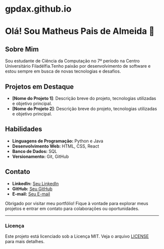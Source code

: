 # gpdax.github.io
# Olá! Sou Matheus Pais de Almeida 👋

## Sobre Mim

Sou estudante de Ciência da Computação no 7º período na Centro Universitário Filadélfia.Tenho paixão por desenvolvimento de software e estou sempre em busca de novas tecnologias e desafios.

## Projetos em Destaque

- **[Nome do Projeto 1]**: Descrição breve do projeto, tecnologias utilizadas e objetivo principal.
- **[Nome do Projeto 2]**: Descrição breve do projeto, tecnologias utilizadas e objetivo principal.

## Habilidades

- **Linguagens de Programação:** Python e Java
- **Desenvolvimento Web:** HTML, CSS, React
- **Banco de Dados:** SQL
- **Versionamento:** Git, GitHub

## Contato

- **LinkedIn:** [Seu LinkedIn](https://linkedin.com/in/seu-perfil)
- **GitHub:** [Seu GitHub](https://github.com/seu-usuario)
- **E-mail:** [Seu E-mail](mailto:seuemail@example.com)

Obrigado por visitar meu portfólio! Fique à vontade para explorar meus projetos e entrar em contato para colaborações ou oportunidades.

---

### Licença

Este projeto está licenciado sob a Licença MIT. Veja o arquivo [LICENSE](LICENSE) para mais detalhes.



